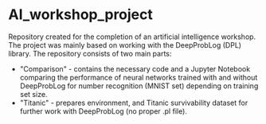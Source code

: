 # AI_workshop_project
Repository created for the completion of an artificial intelligence workshop. The project was mainly based on working with the DeepProbLog (DPL) library. 
The repository consists of two main parts:
- "Comparison" - contains the necessary code and a Jupyter Notebook comparing the performance of neural networks trained with and without DeepProbLog for number recognition (MNIST set) depending on training set size.
- "Titanic" - prepares environment, and Titanic survivability dataset for further work with DeepProbLog (no proper .pl file).
